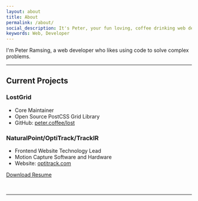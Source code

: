 ```yaml
---
layout: about
title: About
permalink: /about/
social_description: It's Peter, your fun loving, coffee drinking web developer.
keywords: Web, Developer
---
```


I'm Peter Ramsing, a web developer who likes using code to solve complex problems.

---

## Current Projects

### LostGrid
* Core Maintainer
* Open Source PostCSS Grid Library
* GitHub: [peter.coffee/lost](http://peter.coffee/lost)

### NaturalPoint/OptiTrack/TrackIR
* Frontend Website Technology Lead
* Motion Capture Software and Hardware
* Website: [optitrack.com](http://optitrack.com)


[Download Resume](/static/peter_ramsing_resume.pdf)


<br/>
<hr/>
<br/>
<span class="contacticon center">
	<a href="mailto:hi@peterramsing.com"><i class="fa fa-envelope-square"></i></a>
	<a href="https://github.com/peterramsing"><i class="fa fa-github-square"></i></a>
	<a href="https://linkedin.com/in/peterramsing"><i class="fa fa-linkedin-square"></i></a>
	<a href="http://instagram.com/peterramsing"><i class="fa fa-instagram"></i></a>
	<a href="https://twitter.com/peterramsing"><i class="fa fa-twitter-square"></i></a>
</span>

